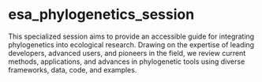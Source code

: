 # esa_phylogenetics_session
This specialized session aims to provide an accessible guide for integrating phylogenetics into ecological research. Drawing on the expertise of leading developers, advanced users, and pioneers in the field, we review current methods, applications, and advances in phylogenetic tools using diverse frameworks, data, code, and examples.
